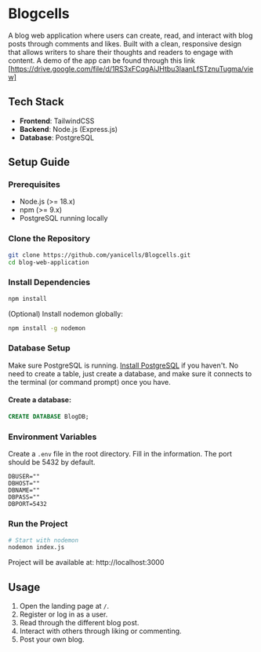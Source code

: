 # Blogcells

A blog web application where users can create, read, and interact with blog posts through comments and likes. Built with a clean, responsive design that allows writers to share their thoughts and readers to engage with content. A demo of the app can be found through this link [https://drive.google.com/file/d/1RS3xFCqgAiJHtbu3laanLfSTznuTugma/view]

## Tech Stack

- **Frontend**: TailwindCSS
- **Backend**: Node.js (Express.js)
- **Database**: PostgreSQL

## Setup Guide

### Prerequisites

- Node.js (>= 18.x)
- npm (>= 9.x)
- PostgreSQL running locally

### Clone the Repository

```bash
git clone https://github.com/yanicells/Blogcells.git
cd blog-web-application
```

### Install Dependencies

```bash
npm install
```

(Optional) Install nodemon globally:

```bash
npm install -g nodemon
```

### Database Setup

Make sure PostgreSQL is running. [Install PostgreSQL](https://www.postgresql.org) if you haven't.
No need to create a table, just create a database, and make sure it connects to the terminal (or command prompt) once you have.

#### Create a database:

```sql
CREATE DATABASE BlogDB;
```

### Environment Variables

Create a `.env` file in the root directory.
Fill in the information. The port should be 5432 by default.

```env
DBUSER=""
DBHOST=""
DBNAME=""
DBPASS=""
DBPORT=5432
```

### Run the Project

```bash
# Start with nodemon
nodemon index.js
```

Project will be available at: http://localhost:3000

## Usage

1. Open the landing page at `/`.
2. Register or log in as a user.
3. Read through the different blog post.
4. Interact with others through liking or commenting.
5. Post your own blog.
